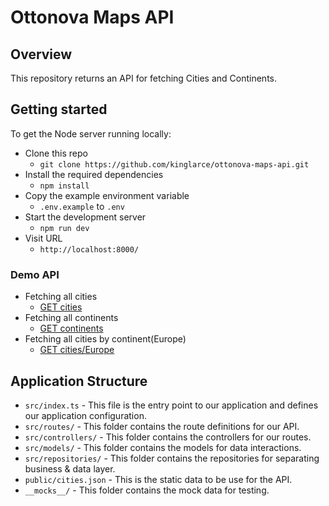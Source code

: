 # Ottonova Maps API

## Overview
This repository returns an API for fetching Cities and Continents.

## Getting started

To get the Node server running locally:

- Clone this repo
  - `git clone https://github.com/kinglarce/ottonova-maps-api.git`
- Install the required dependencies
  - `npm install`
- Copy the example environment variable
  - `.env.example` to `.env`
- Start the development server
  - `npm run dev`
- Visit URL
  - `http://localhost:8000/`

### Demo API

- Fetching all cities
  - [GET cities](https://ottonova-maps-api.herokuapp.com/cities)
- Fetching all continents
  - [GET continents](https://ottonova-maps-api.herokuapp.com/continents)
- Fetching all cities by continent(Europe)
  - [GET cities/Europe](https://ottonova-maps-api.herokuapp.com/cities/Europe)

## Application Structure

- `src/index.ts` - This file is the entry point to our application and defines our application configuration.
- `src/routes/` - This folder contains the route definitions for our API.
- `src/controllers/` - This folder contains the controllers for our routes.
- `src/models/` - This folder contains the models for data interactions.
- `src/repositories/` - This folder contains the repositories for separating business & data layer.
- `public/cities.json` - This is the static data to be use for the API.
- `__mocks__/` - This folder contains the mock data for testing.

<br />